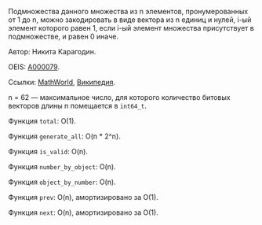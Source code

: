 ﻿Подмножества данного множества из n элементов, пронумерованных от 1 до n, можно закодировать в виде вектора из n единиц и нулей, i-ый элемент которого равен 1, если i-ый элемент множества присутствует в подмножестве, и равен 0 иначе. 

Автор: Никита Карагодин.

OEIS: [A000079](https://oeis.org/A000079).

Ссылки:
[MathWorld](http://mathworld.wolfram.com/Subset.html),
[Википедия](https://en.wikipedia.org/wiki/Bit_array).

n = 62 &mdash; максимальное число,
для которого количество битовых векторов длины n помещается в `int64_t`.

Функция `total`: O(1).

Функция `generate_all`: O(n * 2^n).

Функция `is_valid`: O(n).

Функция `number_by_object`: O(n).

Функция `object_by_number`: O(n).

Функция `prev`: O(n), амортизировано за O(1).

Функция `next`: O(n), амортизировано за O(1).